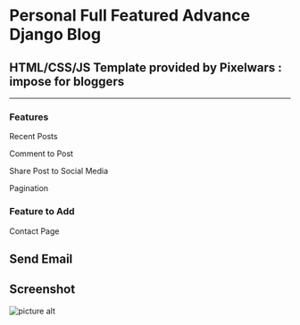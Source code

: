 # Personal Full Featured Advance Django Blog
## HTML/CSS/JS Template provided by Pixelwars : impose for bloggers
---
### Features

  Recent Posts
  
  Comment to Post
  
  Share Post to Social Media
  
  Pagination

### Feature to Add
  
  Contact Page
  
  Send Email
---

## Screenshot
![picture alt](https://drive.google.com/file/d/1kh8xaXjTKoMxios4ez61aLINL1pz7vWQ/view?usp=sharing)
